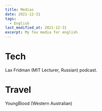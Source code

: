 ```yaml
---
title: Medias
date: 2021-12-31
tags:
  - English
last_modified_at: 2021-12-31
excerpt: My fav media for english
---
```

# Tech
Lax Fridman (MIT Lecturer, Russian) podcast.

# Travel
YoungBlood (Western Australian)